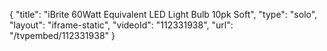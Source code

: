 {
    "title": "iBrite 60Watt Equivalent LED Light Bulb 10pk  Soft",
    "type": "solo",
    "layout": "iframe-static",
    "videoId": "112331938",
    "url": "\/tvpembed\/112331938"
}